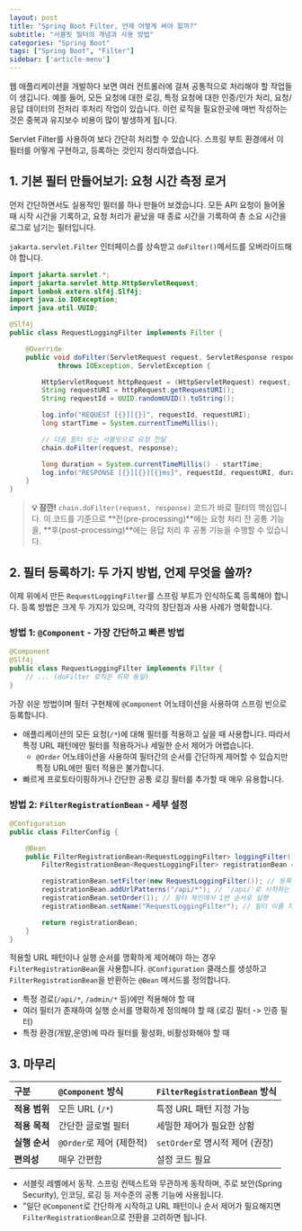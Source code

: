 ```yaml
---
layout: post
title: "Spring Boot Filter, 언제 어떻게 써야 할까?"
subtitle: "서블릿 필터의 개념과 사용 방법"
categories: "Spring Boot"
tags: ["Spring Boot", "Filter"]
sidebar: ['article-menu']
---
```


웹 애플리케이션을 개발하다 보면 여러 컨트롤러에 걸쳐 공통적으로 처리해야 할 작업들이 생깁니다. 
예를 들어, 모든 요청에 대한 로깅, 특정 요청에 대한 인증/인가 처리, 요청/응답 데이터의 전처리 후처리 작업이 있습니다. 
이런 로직을 필요한곳에 매번 작성하는 것은 중복과 유지보수 비용이 많이 발생하게 됩니다. 

Servlet Filter를 사용하여 보다 간단히 처리할 수 있습니다. 스프링 부트 환경에서 이 필터를 어떻게 구현하고, 등록하는 것인지 정리하였습니다.

## 1. 기본 필터 만들어보기: 요청 시간 측정 로거

먼저 간단하면서도 실용적인 필터를 하나 만들어 보겠습니다. 
모든 API 요청이 들어올 때 시작 시간을 기록하고, 요청 처리가 끝났을 때 종료 시간을 기록하여 총 소요 시간을 로그로 남기는 필터입니다.

`jakarta.servlet.Filter` 인터페이스를 상속받고 `doFilter()`메서드를 오버라이드해야 합니다.

```java
import jakarta.servlet.*;
import jakarta.servlet.http.HttpServletRequest;
import lombok.extern.slf4j.Slf4j;
import java.io.IOException;
import java.util.UUID;

@Slf4j
public class RequestLoggingFilter implements Filter {

    @Override
    public void doFilter(ServletRequest request, ServletResponse response, FilterChain chain)
            throws IOException, ServletException {

        HttpServletRequest httpRequest = (HttpServletRequest) request;
        String requestURI = httpRequest.getRequestURI();
        String requestId = UUID.randomUUID().toString();

        log.info("REQUEST [{}][{}]", requestId, requestURI);
        long startTime = System.currentTimeMillis();

        // 다음 필터 또는 서블릿으로 요청 전달
        chain.doFilter(request, response);

        long duration = System.currentTimeMillis() - startTime;
        log.info("RESPONSE [{}][{}][{}ms]", requestId, requestURI, duration);
    }
}
```
> **💡 잠깐!** `chain.doFilter(request, response)` 코드가 바로 필터의 핵심입니다. 이 코드를 기준으로 **전(pre-processing)**에는 요청 처리 전 공통 기능을, **후(post-processing)**에는 응답 처리 후 공통 기능을 수행할 수 있습니다.

## 2. 필터 등록하기: 두 가지 방법, 언제 무엇을 쓸까?

이제 위에서 만든 `RequestLoggingFilter`를 스프링 부트가 인식하도록 등록해야 합니다. 등록 방법은 크게 두 가지가 있으며, 각각의 장단점과 사용 사례가 명확합니다.

### 방법 1: `@Component` - 가장 간단하고 빠른 방법


```java
@Component
@Slf4j
public class RequestLoggingFilter implements Filter {
    // ... (doFilter 로직은 위와 동일)
}
```
가장 쉬운 방법이며 필터 구현체에 `@Component` 어노테이션을 사용하여 스프링 빈으로 등록합니다.

- 애플리케이션의 모든 요청(`/*`)에 대해 필터를 적용하고 싶을 때 사용합니다. 따라서 특정 URL 패턴에만 필터를 적용하거나 세밀한 순서 제어가 어렵습니다.
    - `@Order` 어노테이션을 사용하여 필터간의 순서를 간단하게 제어할 수 있습지만 특정 URL에만 필터 적용은 불가합니다.
- 빠르게 프로토타이핑하거나 간단한 공통 로깅 필터를 추가할 때 매우 유용합니다.

### 방법 2: `FilterRegistrationBean` - 세부 설정

```java
@Configuration
public class FilterConfig {

    @Bean
    public FilterRegistrationBean<RequestLoggingFilter> loggingFilter() {
        FilterRegistrationBean<RequestLoggingFilter> registrationBean = new FilterRegistrationBean<>();

        registrationBean.setFilter(new RequestLoggingFilter()); // 등록할 필터 지정
        registrationBean.addUrlPatterns("/api/*"); // '/api/'로 시작하는 URL에만 적용
        registrationBean.setOrder(1); // 필터 체인에서 1번 순서로 실행
        registrationBean.setName("RequestLoggingFilter"); // 필터 이름 지정

        return registrationBean;
    }
}
```

적용할 URL 패턴이나 실행 순서를 명확하게 제어해야 하는 경우 `FilterRegistrationBean`을 사용합니다.
`@Configuration` 클래스를 생성하고 `FilterRegistrationBean`을 반환하는 `@Bean` 메서드를 정의합니다.

  - 특정 경로(`/api/*`, `/admin/*` 등)에만 적용해야 할 때
  - 여러 필터가 존재하여 실행 순서를 명확하게 정의해야 할 때 (로깅 필터 -> 인증 필터)
  - 특정 환경(개발,운영)에 따라 필터를 활성화, 비활성화해야 할 때 

## 3. 마무리

| 구분        | `@Component` 방식 | `FilterRegistrationBean` 방식 |
|:----------| :--- | :--- |
| **적용 범위** | 모든 URL (`/*`) | 특정 URL 패턴 지정 가능 |
| **적용 목적** | 간단한 글로벌 필터 | 세밀한 제어가 필요한 상황 |
| **실행 순서** | `@Order`로 제어 (제한적) | `setOrder`로 명시적 제어 (권장) |
| **편의성**   | 매우 간편함 | 설정 코드 필요 |

- 서블릿 레벨에서 동작. 스프링 컨텍스트와 무관하게 동작하며, 주로 보안(Spring Security), 인코딩, 로깅 등 저수준의 공통 기능에 사용됩니다.
- "일단 `@Component`로 간단하게 시작하고 URL 패턴이나 순서 제어가 필요해지면 `FilterRegistrationBean`으로 전환을 고려하면 됩니다.

